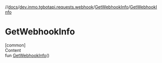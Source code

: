 //[docs](../../../index.md)/[dev.inmo.tgbotapi.requests.webhook](../index.md)/[GetWebhookInfo](index.md)/[GetWebhookInfo](-get-webhook-info.md)



# GetWebhookInfo  
[common]  
Content  
fun [GetWebhookInfo](-get-webhook-info.md)()  



